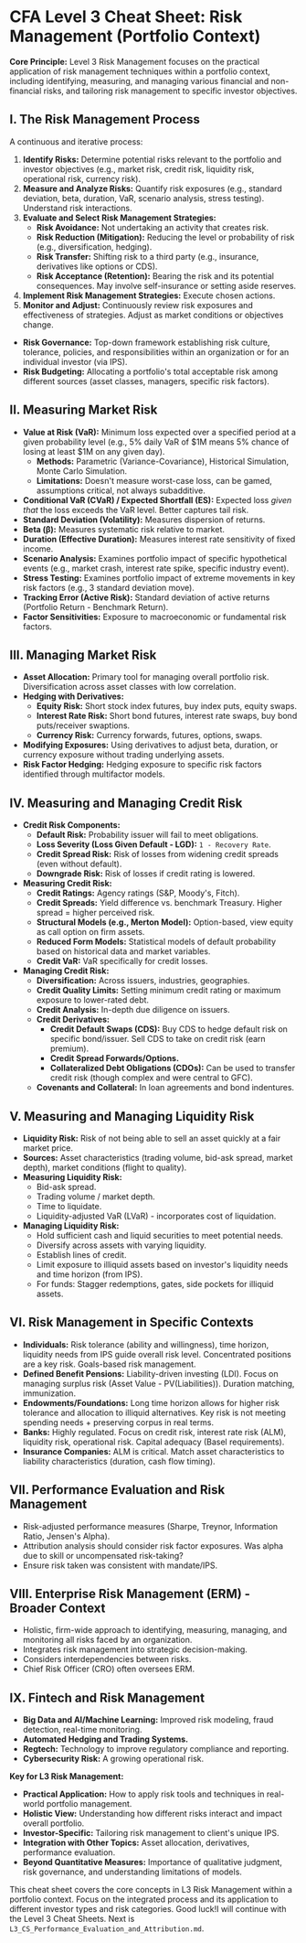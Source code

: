 # CFA Level 3 Cheat Sheet: Risk Management (Portfolio Context)

**Core Principle:** Level 3 Risk Management focuses on the practical application of risk management techniques within a portfolio context, including identifying, measuring, and managing various financial and non-financial risks, and tailoring risk management to specific investor objectives.

## I. The Risk Management Process

A continuous and iterative process:
1.  **Identify Risks:** Determine potential risks relevant to the portfolio and investor objectives (e.g., market risk, credit risk, liquidity risk, operational risk, currency risk).
2.  **Measure and Analyze Risks:** Quantify risk exposures (e.g., standard deviation, beta, duration, VaR, scenario analysis, stress testing). Understand risk interactions.
3.  **Evaluate and Select Risk Management Strategies:**
    *   **Risk Avoidance:** Not undertaking an activity that creates risk.
    *   **Risk Reduction (Mitigation):** Reducing the level or probability of risk (e.g., diversification, hedging).
    *   **Risk Transfer:** Shifting risk to a third party (e.g., insurance, derivatives like options or CDS).
    *   **Risk Acceptance (Retention):** Bearing the risk and its potential consequences. May involve self-insurance or setting aside reserves.
4.  **Implement Risk Management Strategies:** Execute chosen actions.
5.  **Monitor and Adjust:** Continuously review risk exposures and effectiveness of strategies. Adjust as market conditions or objectives change.

*   **Risk Governance:** Top-down framework establishing risk culture, tolerance, policies, and responsibilities within an organization or for an individual investor (via IPS).
*   **Risk Budgeting:** Allocating a portfolio's total acceptable risk among different sources (asset classes, managers, specific risk factors).

## II. Measuring Market Risk

*   **Value at Risk (VaR):** Minimum loss expected over a specified period at a given probability level (e.g., 5% daily VaR of $1M means 5% chance of losing at least $1M on any given day).
    *   **Methods:** Parametric (Variance-Covariance), Historical Simulation, Monte Carlo Simulation.
    *   **Limitations:** Doesn't measure worst-case loss, can be gamed, assumptions critical, not always subadditive.
*   **Conditional VaR (CVaR) / Expected Shortfall (ES):** Expected loss *given that* the loss exceeds the VaR level. Better captures tail risk.
*   **Standard Deviation (Volatility):** Measures dispersion of returns.
*   **Beta (β):** Measures systematic risk relative to market.
*   **Duration (Effective Duration):** Measures interest rate sensitivity of fixed income.
*   **Scenario Analysis:** Examines portfolio impact of specific hypothetical events (e.g., market crash, interest rate spike, specific industry event).
*   **Stress Testing:** Examines portfolio impact of extreme movements in key risk factors (e.g., 3 standard deviation move).
*   **Tracking Error (Active Risk):** Standard deviation of active returns (Portfolio Return - Benchmark Return).
*   **Factor Sensitivities:** Exposure to macroeconomic or fundamental risk factors.

## III. Managing Market Risk

*   **Asset Allocation:** Primary tool for managing overall portfolio risk. Diversification across asset classes with low correlation.
*   **Hedging with Derivatives:**
    *   **Equity Risk:** Short stock index futures, buy index puts, equity swaps.
    *   **Interest Rate Risk:** Short bond futures, interest rate swaps, buy bond puts/receiver swaptions.
    *   **Currency Risk:** Currency forwards, futures, options, swaps.
*   **Modifying Exposures:** Using derivatives to adjust beta, duration, or currency exposure without trading underlying assets.
*   **Risk Factor Hedging:** Hedging exposure to specific risk factors identified through multifactor models.

## IV. Measuring and Managing Credit Risk

*   **Credit Risk Components:**
    *   **Default Risk:** Probability issuer will fail to meet obligations.
    *   **Loss Severity (Loss Given Default - LGD):** `1 - Recovery Rate`.
    *   **Credit Spread Risk:** Risk of losses from widening credit spreads (even without default).
    *   **Downgrade Risk:** Risk of losses if credit rating is lowered.
*   **Measuring Credit Risk:**
    *   **Credit Ratings:** Agency ratings (S&P, Moody's, Fitch).
    *   **Credit Spreads:** Yield difference vs. benchmark Treasury. Higher spread = higher perceived risk.
    *   **Structural Models (e.g., Merton Model):** Option-based, view equity as call option on firm assets.
    *   **Reduced Form Models:** Statistical models of default probability based on historical data and market variables.
    *   **Credit VaR:** VaR specifically for credit losses.
*   **Managing Credit Risk:**
    *   **Diversification:** Across issuers, industries, geographies.
    *   **Credit Quality Limits:** Setting minimum credit rating or maximum exposure to lower-rated debt.
    *   **Credit Analysis:** In-depth due diligence on issuers.
    *   **Credit Derivatives:**
        *   **Credit Default Swaps (CDS):** Buy CDS to hedge default risk on specific bond/issuer. Sell CDS to take on credit risk (earn premium).
        *   **Credit Spread Forwards/Options.**
        *   **Collateralized Debt Obligations (CDOs):** Can be used to transfer credit risk (though complex and were central to GFC).
    *   **Covenants and Collateral:** In loan agreements and bond indentures.

## V. Measuring and Managing Liquidity Risk

*   **Liquidity Risk:** Risk of not being able to sell an asset quickly at a fair market price.
*   **Sources:** Asset characteristics (trading volume, bid-ask spread, market depth), market conditions (flight to quality).
*   **Measuring Liquidity Risk:**
    *   Bid-ask spread.
    *   Trading volume / market depth.
    *   Time to liquidate.
    *   Liquidity-adjusted VaR (LVaR) - incorporates cost of liquidation.
*   **Managing Liquidity Risk:**
    *   Hold sufficient cash and liquid securities to meet potential needs.
    *   Diversify across assets with varying liquidity.
    *   Establish lines of credit.
    *   Limit exposure to illiquid assets based on investor's liquidity needs and time horizon (from IPS).
    *   For funds: Stagger redemptions, gates, side pockets for illiquid assets.

## VI. Risk Management in Specific Contexts

*   **Individuals:** Risk tolerance (ability and willingness), time horizon, liquidity needs from IPS guide overall risk level. Concentrated positions are a key risk. Goals-based risk management.
*   **Defined Benefit Pensions:** Liability-driven investing (LDI). Focus on managing surplus risk (Asset Value - PV(Liabilities)). Duration matching, immunization.
*   **Endowments/Foundations:** Long time horizon allows for higher risk tolerance and allocation to illiquid alternatives. Key risk is not meeting spending needs + preserving corpus in real terms.
*   **Banks:** Highly regulated. Focus on credit risk, interest rate risk (ALM), liquidity risk, operational risk. Capital adequacy (Basel requirements).
*   **Insurance Companies:** ALM is critical. Match asset characteristics to liability characteristics (duration, cash flow timing).

## VII. Performance Evaluation and Risk Management

*   Risk-adjusted performance measures (Sharpe, Treynor, Information Ratio, Jensen's Alpha).
*   Attribution analysis should consider risk factor exposures. Was alpha due to skill or uncompensated risk-taking?
*   Ensure risk taken was consistent with mandate/IPS.

## VIII. Enterprise Risk Management (ERM) - Broader Context

*   Holistic, firm-wide approach to identifying, measuring, managing, and monitoring all risks faced by an organization.
*   Integrates risk management into strategic decision-making.
*   Considers interdependencies between risks.
*   Chief Risk Officer (CRO) often oversees ERM.

## IX. Fintech and Risk Management

*   **Big Data and AI/Machine Learning:** Improved risk modeling, fraud detection, real-time monitoring.
*   **Automated Hedging and Trading Systems.**
*   **Regtech:** Technology to improve regulatory compliance and reporting.
*   **Cybersecurity Risk:** A growing operational risk.

**Key for L3 Risk Management:**
*   **Practical Application:** How to apply risk tools and techniques in real-world portfolio management.
*   **Holistic View:** Understanding how different risks interact and impact overall portfolio.
*   **Investor-Specific:** Tailoring risk management to client's unique IPS.
*   **Integration with Other Topics:** Asset allocation, derivatives, performance evaluation.
*   **Beyond Quantitative Measures:** Importance of qualitative judgment, risk governance, and understanding limitations of models.

This cheat sheet covers the core concepts in L3 Risk Management within a portfolio context. Focus on the integrated process and its application to different investor types and risk categories. Good luck!I will continue with the Level 3 Cheat Sheets. Next is `L3_CS_Performance_Evaluation_and_Attribution.md`.
